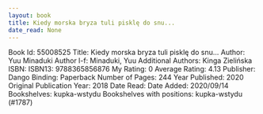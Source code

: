 ```yaml
---
layout: book
title: Kiedy morska bryza tuli pisklę do snu...
date_read: None
---
```


Book Id: 55008525
Title: Kiedy morska bryza tuli pisklę do snu...
Author: Yuu Minaduki
Author l-f: Minaduki, Yuu
Additional Authors: Kinga Zielińska
ISBN: 
ISBN13: 9788365856876
My Rating: 0
Average Rating: 4.13
Publisher: Dango
Binding: Paperback
Number of Pages: 244
Year Published: 2020
Original Publication Year: 2018
Date Read: 
Date Added: 2020/09/14
Bookshelves: kupka-wstydu
Bookshelves with positions: kupka-wstydu (#1787)

